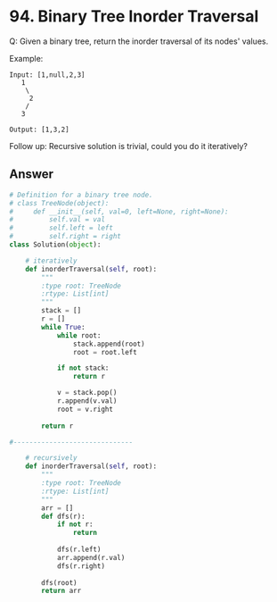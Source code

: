 # 94. Binary Tree Inorder Traversal
Q: Given a binary tree, return the inorder traversal of its nodes' values.

Example:
```
Input: [1,null,2,3]
   1
    \
     2
    /
   3

Output: [1,3,2]
```
Follow up: Recursive solution is trivial, could you do it iteratively?

## Answer

```python
# Definition for a binary tree node.
# class TreeNode(object):
#     def __init__(self, val=0, left=None, right=None):
#         self.val = val
#         self.left = left
#         self.right = right
class Solution(object):

    # iteratively
    def inorderTraversal(self, root):
        """
        :type root: TreeNode
        :rtype: List[int]
        """ 
        stack = []
        r = []
        while True:
            while root:
                stack.append(root)
                root = root.left

            if not stack:
                return r

            v = stack.pop()
            r.append(v.val)
            root = v.right
            
        return r

#------------------------------

    # recursively
    def inorderTraversal(self, root):
        """
        :type root: TreeNode
        :rtype: List[int]
        """ 
        arr = []
        def dfs(r):
            if not r:
                return
            
            dfs(r.left)
            arr.append(r.val)
            dfs(r.right)
            
        dfs(root)
        return arr
```